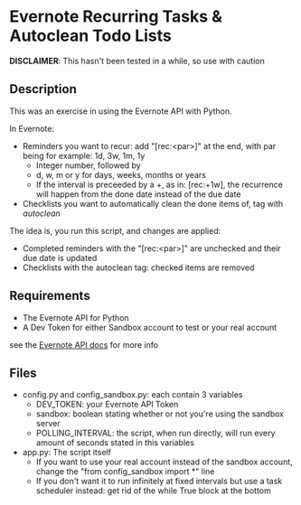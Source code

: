 # Evernote Recurring Tasks & Autoclean Todo Lists

**DISCLAIMER**: This hasn't been tested in a while, so use with caution

## Description

This was an exercise in using the Evernote API with Python.

In Evernote:
- Reminders you want to recur: add "[rec:\<par\>]" at the end, with par being for example: 1d, 3w, 1m, 1y
    - Integer number, followed by
    - d, w, m or y for days, weeks, months or years
    - If the interval is preceeded by a +, as in: [rec:+1w], the recurrence will happen from the done date instead of the due date
- Checklists you want to automatically clean the done items of, tag with *autoclean*

The idea is, you run this script, and changes are applied:
- Completed reminders with the "[rec:\<par\>]" are unchecked and their due date is updated
- Checklists with the autoclean tag: checked items are removed

## Requirements

- The Evernote API for Python
- A Dev Token for either Sandbox account to test or your real account

see the [Evernote API docs](http://dev.evernote.com/doc/start/python.php) for more info

## Files

- config.py and config_sandbox.py: each contain 3 variables
    - DEV_TOKEN: your Evernote API Token
    - sandbox: boolean stating whether or not you're using the sandbox server
    - POLLING_INTERVAL: the script, when run directly, will run every amount of seconds stated in this variables
- app.py: The script itself
    - If you want to use your real account instead of the sandbox account, change the "from config_sandbox import *" line
    - If you don't want it to run infinitely at fixed intervals but use a task scheduler instead: get rid of the while True block at the bottom